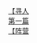 [【寻人](http://tieba.baidu.com/p/4141462008?see_lz=1&pn=)   
[第一篇](http://tieba.baidu.com/p/4143029181?see_lz=1&pn=)   
[【阵营](http://tieba.baidu.com/p/4143196020?see_lz=1&pn=)   
